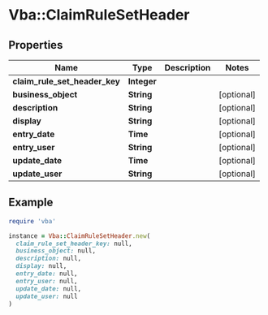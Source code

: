 # Vba::ClaimRuleSetHeader

## Properties

| Name | Type | Description | Notes |
| ---- | ---- | ----------- | ----- |
| **claim_rule_set_header_key** | **Integer** |  |  |
| **business_object** | **String** |  | [optional] |
| **description** | **String** |  | [optional] |
| **display** | **String** |  | [optional] |
| **entry_date** | **Time** |  | [optional] |
| **entry_user** | **String** |  | [optional] |
| **update_date** | **Time** |  | [optional] |
| **update_user** | **String** |  | [optional] |

## Example

```ruby
require 'vba'

instance = Vba::ClaimRuleSetHeader.new(
  claim_rule_set_header_key: null,
  business_object: null,
  description: null,
  display: null,
  entry_date: null,
  entry_user: null,
  update_date: null,
  update_user: null
)
```

